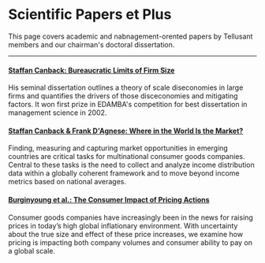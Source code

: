 # Scientific Papers et Plus
This page covers academic and nabnagement-orented papers by Tellusant members and our chairman's doctoral dissertation.  

---
#### [Staffan Canback: Bureaucratic Limits of Firm Size](index.md)  
His seminal dissertation outlines a theory of scale diseconomies in large firms and quantifies the drivers of those disceconomies and mitigating factors. It won first prize in EDAMBA's competition for best dissertation in management science in 2002.  

#### [Staffan Canback & Frank D'Agnese: Where in the World Is the Market?](./Canback-D'Agnese-Where-in-the-World-Is-the-Market.pdf)
Finding, measuring and capturing market opportunities in emerging countries are critical tasks for multinational consumer goods companies. Central to these tasks is the need to collect and analyze income distribution data within a globally coherent framework and to move beyond income metrics based on national averages.  

#### [Burginyoung et al.: The Consumer Impact of Pricing Actions](./Canback-D'Agnese-Where-in-the-World-Is-the-Market.pdf)
Consumer goods companies have increasingly been in the news for raising prices in today’s high global inflationary environment. With uncertainty about the true size and effect of these price increases, we examine how pricing is impacting both company volumes and consumer ability to pay on a global scale.  
